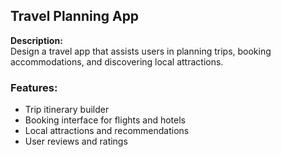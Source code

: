 ## Travel Planning App

**Description:**  
Design a travel app that assists users in planning trips, booking accommodations, and discovering local attractions.

### Features:
- Trip itinerary builder
- Booking interface for flights and hotels
- Local attractions and recommendations
- User reviews and ratings
